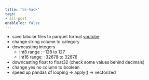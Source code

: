```yaml
---
title: "ds-hack"
tags:
- all-post
enableToc: false
---
```


- save tabular files to parquet format [youtube](https://www.youtube.com/watch?v=u4rsA5ZiTls)
- change string column to category
- downcasting integers
	- int8 range : -128 to 127
	- int16 range: -32678 to 32676
- downcasting float to float32 (check some values behind decimals)
- change yes no column to boolean
- speed up pandas df looping -> apply() -> vectorized